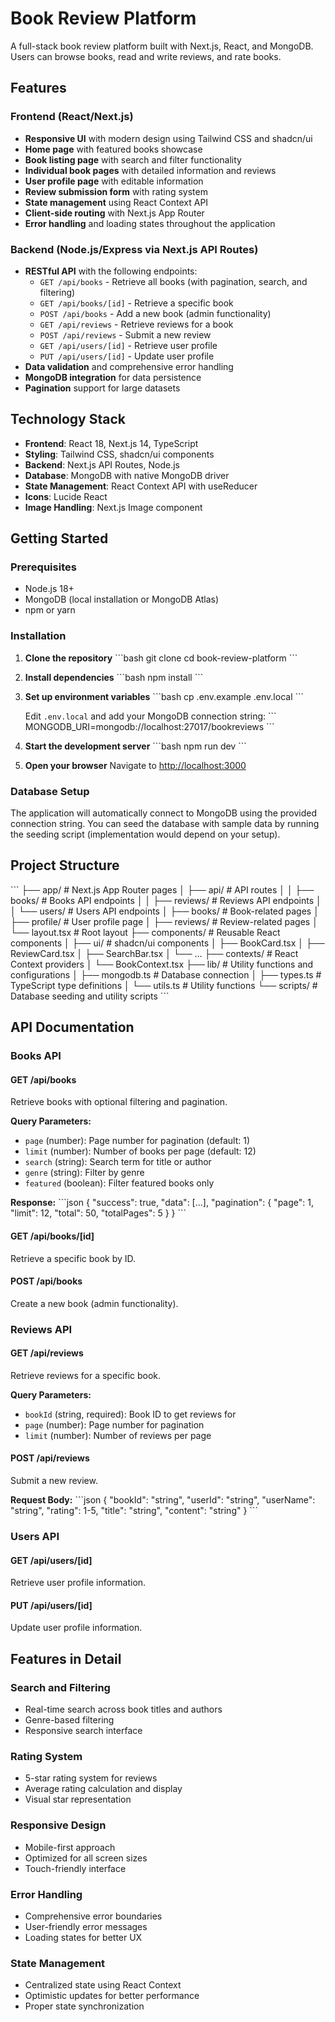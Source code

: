 # Book Review Platform

A full-stack book review platform built with Next.js, React, and MongoDB. Users can browse books, read and write reviews, and rate books.

## Features

### Frontend (React/Next.js)
- **Responsive UI** with modern design using Tailwind CSS and shadcn/ui
- **Home page** with featured books showcase
- **Book listing page** with search and filter functionality
- **Individual book pages** with detailed information and reviews
- **User profile page** with editable information
- **Review submission form** with rating system
- **State management** using React Context API
- **Client-side routing** with Next.js App Router
- **Error handling** and loading states throughout the application

### Backend (Node.js/Express via Next.js API Routes)
- **RESTful API** with the following endpoints:
  - `GET /api/books` - Retrieve all books (with pagination, search, and filtering)
  - `GET /api/books/[id]` - Retrieve a specific book
  - `POST /api/books` - Add a new book (admin functionality)
  - `GET /api/reviews` - Retrieve reviews for a book
  - `POST /api/reviews` - Submit a new review
  - `GET /api/users/[id]` - Retrieve user profile
  - `PUT /api/users/[id]` - Update user profile
- **Data validation** and comprehensive error handling
- **MongoDB integration** for data persistence
- **Pagination** support for large datasets

## Technology Stack

- **Frontend**: React 18, Next.js 14, TypeScript
- **Styling**: Tailwind CSS, shadcn/ui components
- **Backend**: Next.js API Routes, Node.js
- **Database**: MongoDB with native MongoDB driver
- **State Management**: React Context API with useReducer
- **Icons**: Lucide React
- **Image Handling**: Next.js Image component

## Getting Started

### Prerequisites

- Node.js 18+ 
- MongoDB (local installation or MongoDB Atlas)
- npm or yarn

### Installation

1. **Clone the repository**
   \`\`\`bash
   git clone <repository-url>
   cd book-review-platform
   \`\`\`

2. **Install dependencies**
   \`\`\`bash
   npm install
   \`\`\`

3. **Set up environment variables**
   \`\`\`bash
   cp .env.example .env.local
   \`\`\`
   
   Edit `.env.local` and add your MongoDB connection string:
   \`\`\`
   MONGODB_URI=mongodb://localhost:27017/bookreviews
   \`\`\`

4. **Start the development server**
   \`\`\`bash
   npm run dev
   \`\`\`

5. **Open your browser**
   Navigate to [http://localhost:3000](http://localhost:3000)

### Database Setup

The application will automatically connect to MongoDB using the provided connection string. You can seed the database with sample data by running the seeding script (implementation would depend on your setup).

## Project Structure

\`\`\`
├── app/                          # Next.js App Router pages
│   ├── api/                      # API routes
│   │   ├── books/               # Books API endpoints
│   │   ├── reviews/             # Reviews API endpoints
│   │   └── users/               # Users API endpoints
│   ├── books/                   # Book-related pages
│   ├── profile/                 # User profile page
│   ├── reviews/                 # Review-related pages
│   └── layout.tsx               # Root layout
├── components/                   # Reusable React components
│   ├── ui/                      # shadcn/ui components
│   ├── BookCard.tsx
│   ├── ReviewCard.tsx
│   ├── SearchBar.tsx
│   └── ...
├── contexts/                     # React Context providers
│   └── BookContext.tsx
├── lib/                         # Utility functions and configurations
│   ├── mongodb.ts               # Database connection
│   ├── types.ts                 # TypeScript type definitions
│   └── utils.ts                 # Utility functions
└── scripts/                     # Database seeding and utility scripts
\`\`\`

## API Documentation

### Books API

#### GET /api/books
Retrieve books with optional filtering and pagination.

**Query Parameters:**
- `page` (number): Page number for pagination (default: 1)
- `limit` (number): Number of books per page (default: 12)
- `search` (string): Search term for title or author
- `genre` (string): Filter by genre
- `featured` (boolean): Filter featured books only

**Response:**
\`\`\`json
{
  "success": true,
  "data": [...],
  "pagination": {
    "page": 1,
    "limit": 12,
    "total": 50,
    "totalPages": 5
  }
}
\`\`\`

#### GET /api/books/[id]
Retrieve a specific book by ID.

#### POST /api/books
Create a new book (admin functionality).

### Reviews API

#### GET /api/reviews
Retrieve reviews for a specific book.

**Query Parameters:**
- `bookId` (string, required): Book ID to get reviews for
- `page` (number): Page number for pagination
- `limit` (number): Number of reviews per page

#### POST /api/reviews
Submit a new review.

**Request Body:**
\`\`\`json
{
  "bookId": "string",
  "userId": "string",
  "userName": "string",
  "rating": 1-5,
  "title": "string",
  "content": "string"
}
\`\`\`

### Users API

#### GET /api/users/[id]
Retrieve user profile information.

#### PUT /api/users/[id]
Update user profile information.

## Features in Detail

### Search and Filtering
- Real-time search across book titles and authors
- Genre-based filtering
- Responsive search interface

### Rating System
- 5-star rating system for reviews
- Average rating calculation and display
- Visual star representation

### Responsive Design
- Mobile-first approach
- Optimized for all screen sizes
- Touch-friendly interface

### Error Handling
- Comprehensive error boundaries
- User-friendly error messages
- Loading states for better UX

### State Management
- Centralized state using React Context
- Optimistic updates for better performance
- Proper state synchronization

